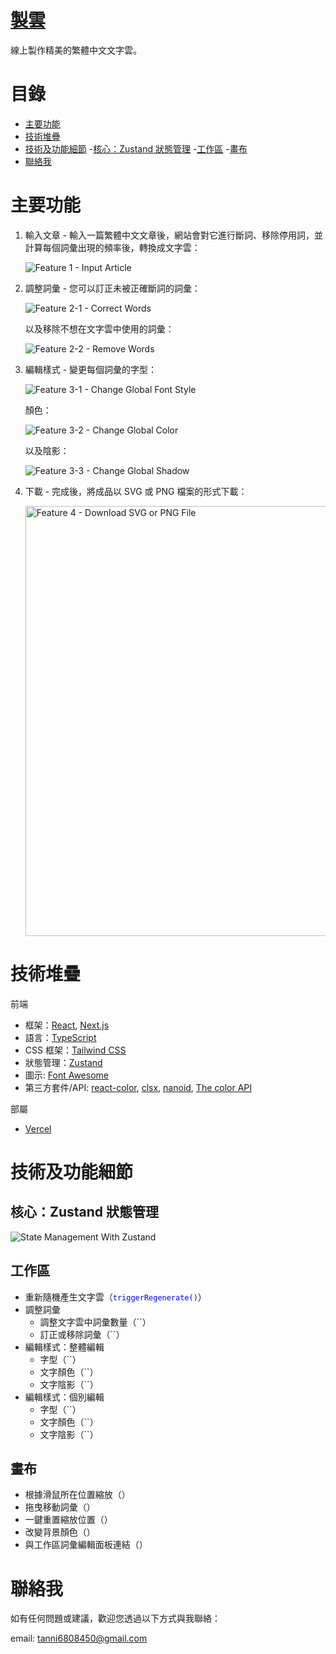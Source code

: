 # [製雲](https://make-clouds.vercel.app/)

線上製作精美的繁體中文文字雲。

# 目錄

- [主要功能](#主要功能)
- [技術堆疊](#技術堆疊)
- [技術及功能細節](#技術及功能細節) -[核心：Zustand 狀態管理](#核心zustand-狀態管理) -[工作區](#工作區) -[畫布](#畫布)
- [聯絡我](#聯絡我)

# 主要功能

1. 輸入文章 - 輸入一篇繁體中文文章後，網站會對它進行斷詞、移除停用詞，並計算每個詞彙出現的頻率後，轉換成文字雲：

   ![Feature 1 - Input Article](/public/readme/feature_1.gif)

2. 調整詞彙 - 您可以訂正未被正確斷詞的詞彙：

   ![Feature 2-1 - Correct Words](/public/readme/feature_2-1.gif)

   以及移除不想在文字雲中使用的詞彙：

   ![Feature 2-2 - Remove Words](/public/readme/feature_2-2.gif)

3. 編輯樣式 - 變更每個詞彙的字型：

   ![Feature 3-1 - Change Global Font Style](/public/readme/feature_3-1.gif)

   顏色：

   ![Feature 3-2 - Change Global Color](/public/readme/feature_3-2.gif)

   以及陰影：

   ![Feature 3-3 - Change Global Shadow](/public/readme/feature_3-3.gif)

4. 下載 - 完成後，將成品以 SVG 或 PNG 檔案的形式下載：

   <img src="/public/readme/feature_4.png" alt="Feature 4 - Download SVG or PNG File" width="688">

# 技術堆疊

前端

- 框架：[React](https://react.dev/), [Next.js](https://nextjs.org/)
- 語言：[TypeScript](https://www.typescriptlang.org/)
- CSS 框架：[Tailwind CSS](https://tailwindcss.com/)
- 狀態管理：[Zustand](https://github.com/pmndrs/zustand)
- 圖示: [Font Awesome](https://fontawesome.com/license/free)
- 第三方套件/API: [react-color](https://github.com/casesandberg/react-color), [clsx](https://github.com/lukeed/clsx), [nanoid](https://github.com/ai/nanoid), [The color API](https://github.com/joshbeckman/thecolorapi)

部屬

- [Vercel](https://vercel.com/)

# 技術及功能細節

## 核心：Zustand 狀態管理

![State Management With Zustand](./public/readme/tech-detail_zustand.png)

## 工作區

- 重新隨機產生文字雲（<code style="color: blue">triggerRegenerate()</code>）
- 調整詞彙
  - 調整文字雲中詞彙數量（``）
  - 訂正或移除詞彙（``）
- 編輯樣式：整體編輯
  - 字型（``）
  - 文字顏色（``）
  - 文字陰影（``）
- 編輯樣式：個別編輯
  - 字型（``）
  - 文字顏色（``）
  - 文字陰影（``）

## 畫布

- 根據滑鼠所在位置縮放（）
- 拖曳移動詞彙（）
- 一鍵重置縮放位置（）
- 改變背景顏色（）
- 與工作區詞彙編輯面板連結（）

# 聯絡我

如有任何問題或建議，歡迎您透過以下方式與我聯絡：

email: [tanni6808450@gmail.com](mailto:tanni6808450@gmail.com)
